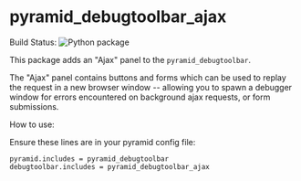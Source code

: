pyramid_debugtoolbar_ajax
=========================

Build Status: ![Python package](https://github.com/jvanasco/pyramid_debugtoolbar_ajax/workflows/Python%20package/badge.svg)

This package adds an "Ajax" panel to the `pyramid_debugtoolbar`.

The "Ajax" panel contains buttons and forms which can be used to replay the
request in a new browser window -- allowing you to spawn a debugger window for
errors encountered on background ajax requests, or form submissions.

How to use:

Ensure these lines are in your pyramid config file:

    pyramid.includes = pyramid_debugtoolbar
    debugtoolbar.includes = pyramid_debugtoolbar_ajax
